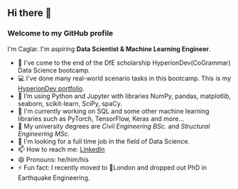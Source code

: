 ## Hi there 👋

### Welcome to my GitHub profile
I'm Caglar. I'm aspiring **Data Scientist & Machine Learning Engineer**.
- 🌱 I've come to the end of the DfE scholarship HyperionDev(CoGrammar) Data Science bootcamp.
- 💻 I've done many real-world scenario tasks in this bootcamp. This is my [HyperionDev portfolio](https://www.hyperiondev.com/portfolio/CU23110014508/).
- 📐 I’m using Python and Jupyter with libraries NumPy, pandas, matplotlib, seaborn, scikit-learn, SciPy, spaCy.
- 🔭 I'm currently working on SQL and some other machine learning libraries such as PyTorch, TensorFlow, Keras and more...
- 📕 My university degrees are *Civil Engineering BSc.* and *Structural Engineering MSc.*
- 🧲 I'm looking for a full time job in the field of Data Science.
- 📫 How to reach me: [LinkedIn](https://www.linkedin.com/in/caglarustun/)
- 😄 Pronouns: he/him/his
- ⚡ Fun fact: I recently moved to :round_pushpin:London and dropped out PhD in Earthquake Engineering.



<!--
**Chadlar/Chadlar** is a ✨ _special_ ✨ repository because its `README.md` (this file) appears on your GitHub profile.

Here are some ideas to get you started:

- 🔭 I’m currently working on ...
- 🌱 I’m currently learning ...
- 👯 I’m looking to collaborate on ...
- 🤔 I’m looking for help with ...
- 💬 Ask me about ...
- 📫 How to reach me: ...
- 😄 Pronouns: ...
- ⚡ Fun fact: ...
-->
